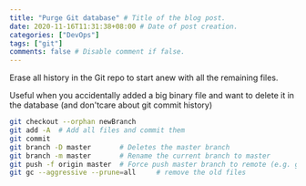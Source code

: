 ```yaml
---
title: "Purge Git database" # Title of the blog post.
date: 2020-11-16T11:31:38+08:00 # Date of post creation.
categories: ["DevOps"]
tags: ["git"]
comments: false # Disable comment if false.
---
```


Erase all history in the Git repo to start anew with all the remaining files.

Useful when you accidentally added a big binary file and want to delete it in the database (and don'tcare about git commit history)

<!--more-->

```bash
git checkout --orphan newBranch
git add -A  # Add all files and commit them
git commit
git branch -D master       # Deletes the master branch
git branch -m master       # Rename the current branch to master
git push -f origin master  # Force push master branch to remote (e.g. github)
git gc --aggressive --prune=all     # remove the old files
```
